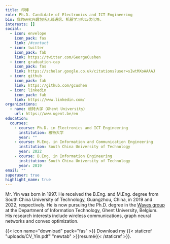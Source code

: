 ```yaml
---
title: 印博
role: Ph.D. Candidate of Electronics and ICT Engineering
bio: 我的研究兴趣包括无线通信、机器学习和凸优化等。
interests: []
social:
  - icon: envelope
    icon_pack: fas
    link: /#contact
  - icon: twitter
    icon_pack: fab
    link: https://twitter.com/GeorgeCushen
  - icon: graduation-cap
    icon_pack: fas
    link: https://scholar.google.co.uk/citations?user=sIwtMXoAAAAJ
  - icon: github
    icon_pack: fab
    link: https://github.com/gcushen
  - icon: linkedin
    icon_pack: fab
    link: https://www.linkedin.com/
organizations:
  - name: 根特大学（Ghent University）
    url: https://www.ugent.be/en
education:
  courses:
    - course: Ph.D. in Electronics and ICT Engineering
      institution: 根特大学
      year: ""
    - course: M.Eng. in Information and Communication Engineering
      institution: South China University of Technology
      year: 2022
    - course: B.Eng. in Information Engineering
      institution: South China University of Technology
      year: 2019
email: ""
superuser: true
highlight_name: true
---
```


Mr. Yin was born in 1997. He received the B.Eng. and M.Eng. degree from South China University of Technology, Guangzhou, China, in 2019 and 2022, respectively. He is now pursuing the Ph.D. degree in the [Waves group](https://www.waves.intec.ugent.be/) at the Department of Information Technology, Ghent University, Belgium. His research interests include wireless communications, graph neural networks and convex optimization.

{{< icon name="download" pack="fas" >}} Download my {{< staticref "uploads/CV_Yin.pdf" "newtab" >}}resumé{{< /staticref >}}.
